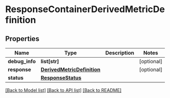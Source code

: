 # ResponseContainerDerivedMetricDefinition

## Properties
Name | Type | Description | Notes
------------ | ------------- | ------------- | -------------
**debug_info** | **list[str]** |  | [optional] 
**response** | [**DerivedMetricDefinition**](DerivedMetricDefinition.md) |  | [optional] 
**status** | [**ResponseStatus**](ResponseStatus.md) |  | 

[[Back to Model list]](../README.md#documentation-for-models) [[Back to API list]](../README.md#documentation-for-api-endpoints) [[Back to README]](../README.md)


